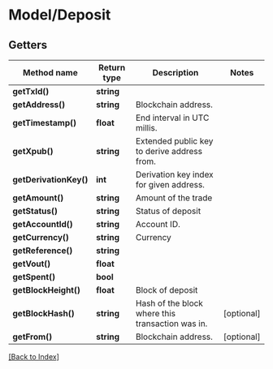 # Model/Deposit

## Getters

Method name | Return type | Description | Notes
------------ | ------------- | ------------- | -------------
**getTxId()** | **string** |  |
**getAddress()** | **string** | Blockchain address. |
**getTimestamp()** | **float** | End interval in UTC millis. |
**getXpub()** | **string** | Extended public key to derive address from. |
**getDerivationKey()** | **int** | Derivation key index for given address. |
**getAmount()** | **string** | Amount of the trade |
**getStatus()** | **string** | Status of deposit |
**getAccountId()** | **string** | Account ID. |
**getCurrency()** | **string** | Currency |
**getReference()** | **string** |  |
**getVout()** | **float** |  |
**getSpent()** | **bool** |  |
**getBlockHeight()** | **float** | Block of deposit |
**getBlockHash()** | **string** | Hash of the block where this transaction was in. | [optional]
**getFrom()** | **string** | Blockchain address. | [optional]

[[Back to Index]](../index.md)
